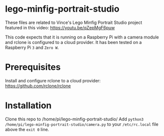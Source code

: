# lego-minfig-portrait-studio
These files are related to Vince's Lego Minfig Portrait Studio project featured in this video:
https://youtu.be/qZepMgF6puw

This code expects that it is running on a Raspberry Pi with a camera module and rclone is configured to a cloud provider.  It has been tested on a Raspberry Pi `3` and `Zero W`.

# Prerequisites
Install and configure rclone to a cloud provider: https://github.com/rclone/rclone

# Installation
Clone this repo to /home/pi/lego-minfig-portrait-studio/
Add `python3 /home/pi/lego-minfig-portrait-studio/camera.py` to your `/etc/rc.local` file above the `exit 0` line.
